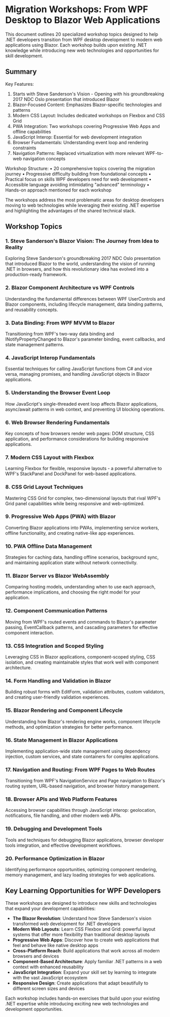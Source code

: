 # Migration Workshops: From WPF Desktop to Blazor Web Applications

This document outlines 20 specialized workshop topics designed to help .NET developers transition from WPF desktop
development to modern web applications using Blazor. Each workshop builds upon existing .NET knowledge while introducing
new web technologies and opportunities for skill development.

## Summary

Key Features:

1. Starts with Steve Sanderson's Vision - Opening with his groundbreaking 2017 NDC Oslo presentation that introduced
   Blazor
2. Blazor-Focused Content: Emphasizes Blazor-specific technologies and patterns
3. Modern CSS Layout: Includes dedicated workshops on Flexbox and CSS Grid
4. PWA Integration: Two workshops covering Progressive Web Apps and offline capabilities
5. JavaScript Interop: Essential for web development integration
6. Browser Fundamentals: Understanding event loop and rendering constraints
7. Navigation Patterns: Replaced virtualization with more relevant WPF-to-web navigation concepts

Workshop Structure:
• 20 comprehensive topics covering the migration journey
• Progressive difficulty building from foundational concepts
• Practical focus on skills WPF developers need for web development
• Accessible language avoiding intimidating "advanced" terminology
• Hands-on approach mentioned for each workshop

The workshops address the most problematic areas for desktop developers moving to web technologies while leveraging
their existing .NET expertise and highlighting the advantages of the shared technical stack.

## Workshop Topics

### 1. **Steve Sanderson's Blazor Vision: The Journey from Idea to Reality**

Exploring Steve Sanderson's groundbreaking 2017 NDC Oslo presentation that introduced Blazor to the world, understanding
the vision of running .NET in browsers, and how this revolutionary idea has evolved into a production-ready framework.

### 2. **Blazor Component Architecture vs WPF Controls**

Understanding the fundamental differences between WPF UserControls and Blazor components, including lifecycle
management, data binding patterns, and reusability concepts.

### 3. **Data Binding: From WPF MVVM to Blazor**

Transitioning from WPF's two-way data binding and INotifyPropertyChanged to Blazor's parameter binding, event callbacks,
and state management patterns.

### 4. **JavaScript Interop Fundamentals**

Essential techniques for calling JavaScript functions from C# and vice versa, managing promises, and handling JavaScript
objects in Blazor applications.

### 5. **Understanding the Browser Event Loop**

How JavaScript's single-threaded event loop affects Blazor applications, async/await patterns in web context, and
preventing UI blocking operations.

### 6. **Web Browser Rendering Fundamentals**

Key concepts of how browsers render web pages: DOM structure, CSS application, and performance considerations for
building responsive applications.

### 7. **Modern CSS Layout with Flexbox**

Learning Flexbox for flexible, responsive layouts - a powerful alternative to WPF's StackPanel and DockPanel for
web-based applications.

### 8. **CSS Grid Layout Techniques**

Mastering CSS Grid for complex, two-dimensional layouts that rival WPF's Grid panel capabilities while being responsive
and web-optimized.

### 9. **Progressive Web Apps (PWA) with Blazor**

Converting Blazor applications into PWAs, implementing service workers, offline functionality, and creating native-like
app experiences.

### 10. **PWA Offline Data Management**

Strategies for caching data, handling offline scenarios, background sync, and maintaining application state without
network connectivity.

### 11. **Blazor Server vs Blazor WebAssembly**

Comparing hosting models, understanding when to use each approach, performance implications, and choosing the right
model for your application.

### 12. **Component Communication Patterns**

Moving from WPF's routed events and commands to Blazor's parameter passing, EventCallback patterns, and cascading
parameters for effective component interaction.

### 13. **CSS Integration and Scoped Styling**

Leveraging CSS in Blazor applications, component-scoped styling, CSS isolation, and creating maintainable styles that
work well with component architecture.

### 14. **Form Handling and Validation in Blazor**

Building robust forms with EditForm, validation attributes, custom validators, and creating user-friendly validation
experiences.

### 15. **Blazor Rendering and Component Lifecycle**

Understanding how Blazor's rendering engine works, component lifecycle methods, and optimization strategies for better
performance.

### 16. **State Management in Blazor Applications**

Implementing application-wide state management using dependency injection, custom services, and state containers for
complex applications.

### 17. **Navigation and Routing: From WPF Pages to Web Routes**

Transitioning from WPF's NavigationService and Page navigation to Blazor's routing system, URL-based navigation, and
browser history management.

### 18. **Browser APIs and Web Platform Features**

Accessing browser capabilities through JavaScript interop: geolocation, notifications, file handling, and other modern
web APIs.

### 19. **Debugging and Development Tools**

Tools and techniques for debugging Blazor applications, browser developer tools integration, and effective development
workflows.

### 20. **Performance Optimization in Blazor**

Identifying performance opportunities, optimizing component rendering, memory management, and lazy loading strategies
for web applications.

## Key Learning Opportunities for WPF Developers

These workshops are designed to introduce new skills and technologies that expand your development capabilities:

- **The Blazor Revolution**: Understand how Steve Sanderson's vision transformed web development for .NET developers
- **Modern Web Layouts**: Learn CSS Flexbox and Grid: powerful layout systems that offer more flexibility than
  traditional desktop layouts
- **Progressive Web Apps**: Discover how to create web applications that feel and behave like native desktop apps
- **Cross-Platform Reach**: Build applications that work across all modern browsers and devices
- **Component-Based Architecture**: Apply familiar .NET patterns in a web context with enhanced reusability
- **JavaScript Integration**: Expand your skill set by learning to integrate with the vast JavaScript ecosystem
- **Responsive Design**: Create applications that adapt beautifully to different screen sizes and devices

Each workshop includes hands-on exercises that build upon your existing .NET expertise while introducing exciting new
web technologies and development opportunities.
